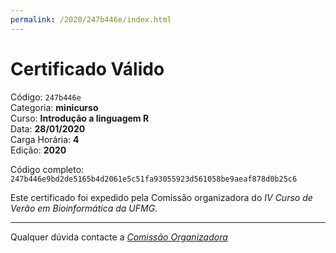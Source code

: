 ```yaml
---
permalink: /2020/247b446e/index.html
---
```


# Certificado Válido

Código: `247b446e`<br>
Categoria: **minicurso**<br>
Curso: **Introdução a linguagem R**<br>
Data: **28/01/2020**<br>
Carga Horária: **4**<br>
Edição: **2020**<br>


Código completo: `247b446e9bd2de5165b4d2061e5c51fa93055923d561058be9aeaf878d0b25c6`


Este certificado foi expedido pela Comissão organizadora do *IV Curso de Verão em Bioinformática da UFMG*.

----

Qualquer dúvida contacte a [_Comissão Organizadora_](<mailto:cursobioinfoufmg@gmail.com$subject=[Certificados]>)

